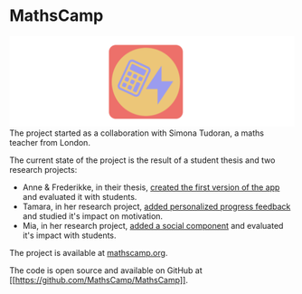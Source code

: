 # MathsCamp

![](../docs/assets/mathscamp-logo.png)
The project started as a collaboration with Simona Tudoran, a maths teacher from London. 

The current state of the project is the result of a student thesis and two research projects: 

- Anne & Frederikke, in their thesis, [created the first version of the app](../docs/assets/theses/AnneFrederikke--Designing%20a%20personalized%20learning%20app.pdf)  and evaluated it with students.
- Tamara, in her research project, [added personalized progress feedback](../docs/assets/theses/Thesis-Tamara-MathsCamp_Personal_Progress_Feedback.pdf) and studied it's impact on motivation.
- Mia, in her research project, [added a social component](../docs/assets/theses/Mia_Ronnelund_Thesis_2022.pdf) and evaluated it's impact with students. 

The project is available at [mathscamp.org](mathscamp.org). 

The code is open source and available on GitHub at [[https://github.com/MathsCamp/MathsCamp]]. 


